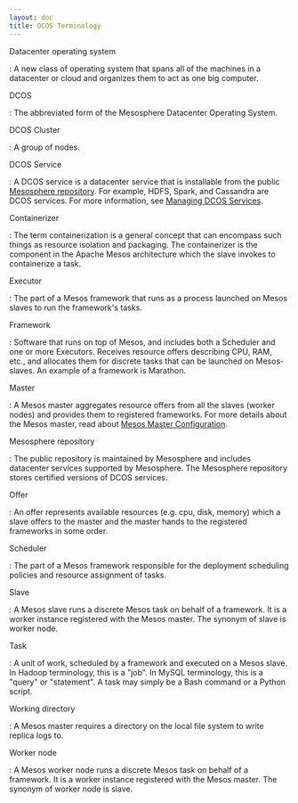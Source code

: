 ```yaml
---
layout: doc
title: DCOS Terminology 
---
```


Datacenter operating system

: A new class of operating system that spans all of the machines in a datacenter or cloud and organizes them to act as one big computer.


DCOS

: The abbreviated form of the Mesosphere Datacenter Operating System.


DCOS Cluster

: A group of nodes.


DCOS Service

: A DCOS service is a datacenter service that is installable from the public <a href="https://github.com/mesosphere/universe" target="_blank">Mesosphere repository</a>. For example, HDFS, Spark, and Cassandra are DCOS services. For more information, see [Managing DCOS Services](http://docs.mesosphere.com/services/overview/).

 
Containerizer

: The term containerization is a general concept that can encompass such things as resource isolation and packaging.  The containerizer is the component in the Apache Mesos architecture which the slave invokes to containerize a task.


Executor

: The part of a Mesos framework that runs as a process launched on Mesos slaves to run the framework's tasks. 


Framework

: Software that runs on top of Mesos, and includes both a Scheduler and one or more Executors. Receives resource offers describing CPU, RAM, etc., and allocates them for discrete tasks that can be launched on Mesos-slaves.  An example of a framework is Marathon. 


Master

: A Mesos master aggregates resource offers from all the slaves (worker nodes) and provides them to registered frameworks. For more details about the Mesos master, read about  <a href="http://open.mesosphere.com/reference/mesos-master/" target="_blank">Mesos Master Configuration</a>.

Mesosphere repository

: The public repository is maintained by Mesosphere and includes datacenter services supported by Mesosphere. The Mesosphere repository stores certified versions of DCOS services.


Offer

: An offer represents available resources (e.g. cpu, disk, memory) which a slave offers to the master and the master hands to the registered frameworks in some order. 

Scheduler

: The part of a Mesos framework responsible for the deployment scheduling policies and resource assignment of tasks.

Slave

: A Mesos slave runs a discrete Mesos task on behalf of a framework. It is a worker instance registered with the Mesos master. The synonym of slave is worker node.


Task

:  A unit of work, scheduled by a framework and executed on a Mesos slave. In Hadoop terminology, this is a "job". In MySQL terminology, this is a "query" or "statement". A task may simply be a Bash command or a Python script. 


Working directory

: A Mesos master requires a directory on the local file system to write replica logs to. 

Worker node

: A Mesos worker node runs a discrete Mesos task on behalf of a framework. It is a worker instance registered with the Mesos master. The synonym of worker node is slave.
